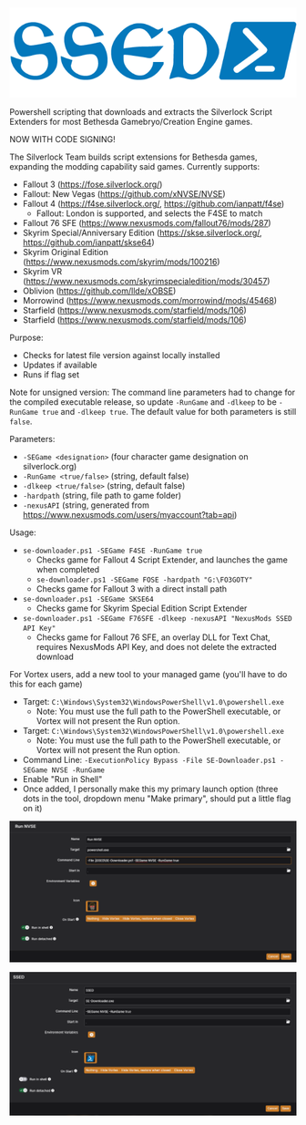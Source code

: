 ![SSED Logo](SSED-Logo.png)

Powershell scripting that downloads and extracts the Silverlock Script Extenders for most Bethesda Gamebryo/Creation Engine games.

NOW WITH CODE SIGNING!

The Silverlock Team builds script extensions for Bethesda games, expanding the modding capability said games.
Currently supports:
- Fallout 3 (https://fose.silverlock.org/)
- Fallout: New Vegas (https://github.com/xNVSE/NVSE)
- Fallout 4 (https://f4se.silverlock.org/, https://github.com/ianpatt/f4se)
   - Fallout: London is supported, and selects the F4SE to match
- Fallout 76 SFE (https://www.nexusmods.com/fallout76/mods/287)
- Skyrim Special/Anniversary Edition (https://skse.silverlock.org/, https://github.com/ianpatt/skse64)
- Skyrim Original Edition (https://www.nexusmods.com/skyrim/mods/100216)
- Skyrim VR (https://www.nexusmods.com/skyrimspecialedition/mods/30457)
- Oblivion (https://github.com/llde/xOBSE)
- Morrowind (https://www.nexusmods.com/morrowind/mods/45468)
- Starfield (https://www.nexusmods.com/starfield/mods/106)
- Starfield (https://www.nexusmods.com/starfield/mods/106)

Purpose:
- Checks for latest file version against locally installed
- Updates if available
- Runs if flag set

Note for unsigned version: The command line parameters had to change for the compiled executable release, so update `-RunGame` and `-dlkeep` to be `-RunGame true` and `-dlkeep true`. The default value for both parameters is still `false`.

Parameters:
- `-SEGame <designation>` (four character game designation on silverlock.org)
- `-RunGame <true/false>` (string, default false)
- `-dlkeep <true/false>` (string, default false)
- `-hardpath` (string, file path to game folder)
- `-nexusAPI` (string, generated from https://www.nexusmods.com/users/myaccount?tab=api)

Usage:
- `se-downloader.ps1 -SEGame F4SE -RunGame true`
  - Checks game for Fallout 4 Script Extender, and launches the game when completed
  - `se-downloader.ps1 -SEGame FOSE -hardpath "G:\FO3GOTY"`
  - Checks game for Fallout 3 with a direct install path
- `se-downloader.ps1 -SEGame SKSE64`
  - Checks game for Skyrim Special Edition Script Extender
- `se-downloader.ps1 -SEGame F76SFE -dlkeep -nexusAPI "NexusMods SSED API Key"`
  - Checks game for Fallout 76 SFE, an overlay DLL for Text Chat, requires NexusMods API Key, and does not delete the extracted download

For Vortex users, add a new tool to your managed game (you'll have to do this for each game)
- Target: `C:\Windows\System32\WindowsPowerShell\v1.0\powershell.exe`
  - Note: You must use the full path to the PowerShell executable, or Vortex will not present the Run option.  
- Target: `C:\Windows\System32\WindowsPowerShell\v1.0\powershell.exe`
  - Note: You must use the full path to the PowerShell executable, or Vortex will not present the Run option.  
- Command Line: `-ExecutionPolicy Bypass -File SE-Downloader.ps1 -SEGame NVSE -RunGame`
- Enable "Run in Shell"
- Once added, I personally make this my primary launch option (three dots in the tool, dropdown menu "Make primary", should put a little flag on it)

![Add the PowerShell tool to Vortex](vortex-ps.png)

![Add the Executable tool to Vortex](vortex-exe.png)